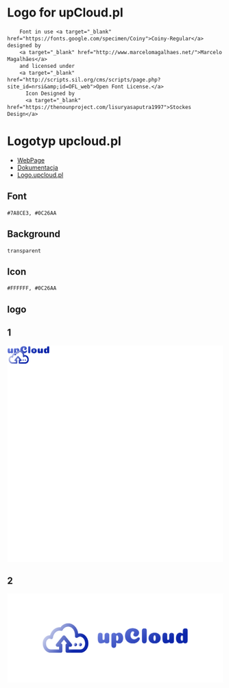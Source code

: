 # Logo for upCloud.pl



        Font in use <a target="_blank" href="https://fonts.google.com/specimen/Coiny">Coiny-Regular</a> designed by
        <a target="_blank" href="http://www.marcelomagalhaes.net/">Marcelo Magalhães</a>
        and licensed under
        <a target="_blank" href="http://scripts.sil.org/cms/scripts/page.php?site_id=nrsi&amp;id=OFL_web">Open Font License.</a>
          Icon Designed by
          <a target="_blank" href="https://thenounproject.com/lisuryasaputra1997">Stockes Design</a>
          
          
          
# Logotyp upcloud.pl
+ [WebPage](https://www.upcloud.pl/)
+ [Dokumentacja](https://docs.upcloud.pl/)
+ [Logo.upcloud.pl](https://logo.upcloud.pl/)


## Font
  
    #7A8CE3, #0C26AA


## Background

    transparent

## Icon
     
    #FFFFFF, #0C26AA
    
    
## logo


## 1
![1/cover.png](1/default.png)

## 2
![2/cover.png](2/cover.png)
          
